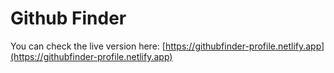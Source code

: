 # Github Finder

You can check the live version here: [https://githubfinder-profile.netlify.app](https://githubfinder-profile.netlify.app)
